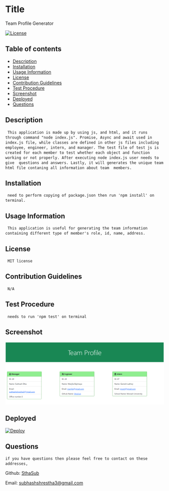   # Title
  Team Profile Generator
  
  [![License](https://img.shields.io/badge/License-MIT-yellow.svg)](https://opensource.org/licenses/MIT)
  
  ## Table of contents 
  - [Description](#description)
  - [Installation](#installation)
  - [Usage Information](#usage-information)
  - [License](#license)
  - [Contribution Guidelines](#contribution-guidelines)
  - [Test Procedure](#test-procedure)
  - [Screenshot](#screenshot)
  - [Deployed](#deployed)
  - [Questions](#questions)
  
  ## Description
     This application is made up by using js, and html, and it runs through command "node index.js". Promise, Async and await used in index.js file, while classes are defined in other js files including employee, engineer, intern, and manager. The test file of test js is created for each member to test whether each object and function working or not properly. After executing node index.js user needs to give  questions and answers. Lastly, it will generates the unique team html file contaning all information about team  members.  

  ## Installation
     need to perform copying of package.json then run 'npm install' on terminal.

  ## Usage Information
     This application is useful for generating the team information containing different type of member's role, id, name, address. 

  ## License
     MIT license
  
  ## Contribution Guidelines
     N/A

  ## Test Procedure
     needs to run 'npm test' on terminal

  ## Screenshot
  ![Application Screen](./assests/images/teamprofile.PNG)

  ## Deployed
  [![Deploy](https://www.herokucdn.com/deploy/button.svg)](https://note-taker-version-1.herokuapp.com)     
  
  ## Questions
    if you have questions then please feel free to contact on these addresses,
  Github: [SthaSub](https://github.com/SthaSub)
  
  Email: [subhashshrestha3@gmail.com](subhashshrestha3@gmail.com)
    